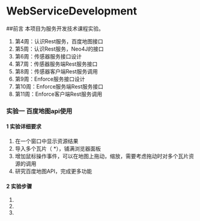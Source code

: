 # WebServiceDevelopment

##前言
  本项目为服务开发技术课程实验。

1. 第4周：认识Rest服务，百度地图接口
2. 第5周：认识Rest服务，Neo4J的接口
3. 第6周：传感器服务接口设计 
4. 第7周：传感器服务端Rest服务接口
5. 第8周：传感器客户端Rest服务调用
6. 第9周：Enforce服务接口设计
7. 第10周：Enforce服务端Rest服务接口
8. 第11周：Enforce客户端Rest服务调用

### 实验一 百度地图api使用
#### 1 实验详细要求
1. 在一个窗口中显示资源结果
2. 导入多个瓦片（ *），铺满浏览器面板
3. 增加鼠标操作事件，可以在地图上拖动，缩放，需要考虑拖动时对多个瓦片资源的调用
4. 研究百度地图API，完成更多功能
#### 2 实验步骤
1. 
2. 
3. 
